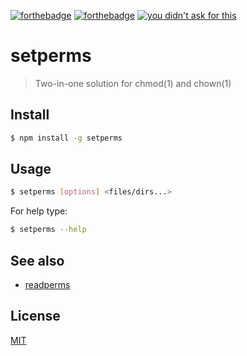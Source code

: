 [![forthebadge](http://forthebadge.com/images/badges/built-by-hipsters.svg)](http://forthebadge.com)
[![forthebadge](http://forthebadge.com/images/badges/built-with-swag.svg)](http://forthebadge.com)
[![you didn't ask for this](http://forthebadge.com/images/badges/you-didnt-ask-for-this.svg)](http://forthebadge.com)
# setperms
> Two-in-one solution for chmod(1) and chown(1)

## Install
```bash
$ npm install -g setperms
```

## Usage

```bash
$ setperms [options] <files/dirs...>
```

For help type:
```bash
$ setperms --help
```

## See also
- [readperms](https://github.com/axelrindle/readperms)

## License
[MIT](https://github.com/axelrindle/setperms/blob/master/LICENSE)
